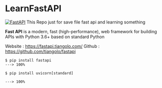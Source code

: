 # LearnFastAPI
<a href="https://fastapi.tiangolo.com"><img src="https://fastapi.tiangolo.com/img/logo-margin/logo-teal.png" size="100px" alt="FastAPI"></a>
This Repo just for save file fast api and learning something

<b>Fast API</b> is a modern, fast (high-performance), web framework for building APIs with Python 3.6+ based on standard Python

Website : https://fastapi.tiangolo.com/
Github : https://github.com/tiangolo/fastapi

```console
$ pip install fastapi
---> 100%
```

```console
$ pip install uvicorn[standard]

---> 100%
```
